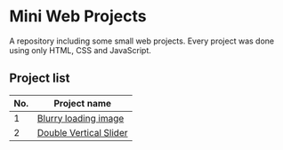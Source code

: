 # Mini Web Projects
A repository including some small web projects. Every project was done using only HTML, CSS and JavaScript.

## Project list
No. | Project name
----|--------------
1 | [Blurry loading image](https://github.com/Numulix/mini-web-projects/tree/main/blurry%20loading)
2 | [Double Vertical Slider](https://github.com/Numulix/mini-web-projects/tree/main/double-vertical-slider)
